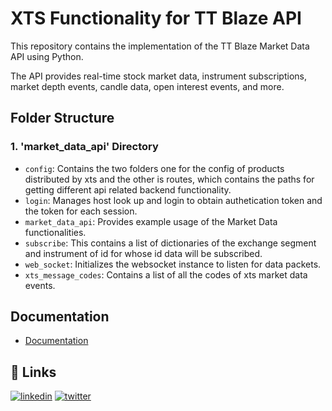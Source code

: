 
# XTS Functionality for TT Blaze API


This repository contains the implementation of the TT Blaze Market Data API using Python. 

The API provides real-time stock market data, instrument subscriptions, market depth events, candle data, open interest events, and more.

## Folder Structure

### 1. 'market_data_api' Directory

- `config`: Contains the two folders one for the config of products distributed by xts and the other is routes, which contains the paths for getting different api related backend functionality.
- `login`: Manages host look up and login to obtain authetication token and the token for each session.
- `market_data_api`: Provides example usage of the Market Data functionalities.
- `subscribe`: This contains a list of dictionaries of the exchange segment and instrument of id for whose id data will be subscribed.
- `web_socket`: Initializes the websocket instance to listen for data packets.
- `xts_message_codes`: Contains a list of all the codes of xts market data events.


## Documentation

- [Documentation](https://ttblaze.iifl.com/doc/marketdata/)

## 🔗 Links
[![linkedin](https://img.shields.io/badge/linkedin-0A66C2?style=for-the-badge&logo=linkedin&logoColor=white)](https://www.linkedin.com/in/siddhanth-mate-9b0127222/)
[![twitter](https://img.shields.io/badge/twitter-1DA1F2?style=for-the-badge&logo=twitter&logoColor=white)](https://x.com/SiddhanthMate)
